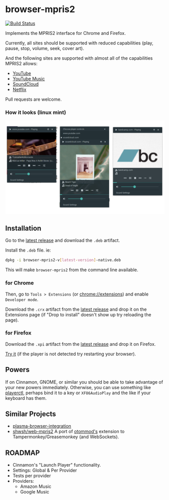 # browser-mpris2
[![Build Status](https://travis-ci.org/Lt-Mayonesa/browser-mpris2.svg?branch=master)](https://travis-ci.org/Lt-Mayonesa/browser-mpris2)

Implements the MPRIS2 interface for Chrome and Firefox.

Currently, all sites should be supported with reduced capabilities (play, pause, stop, volume, seek, cover art).

And the following sites are supported with almost all of the capabilities MPRIS2 allows:
* [YouTube](https://lt-mayonesa.github.io/browser-mpris2/manual/youtube.html)
* [YouTube Music](https://lt-mayonesa.github.io/browser-mpris2/manual/youtube-music.html)
* [SoundCloud](https://lt-mayonesa.github.io/browser-mpris2/manual/soundcloud.html)
* [Netflix](https://lt-mayonesa.github.io/browser-mpris2/manual/netflix.html)

Pull requests are welcome.

### How it looks (linux mint)
![players screenshot](https://raw.githubusercontent.com/Lt-Mayonesa/browser-mpris2/master/screenshot.png)

## Installation
Go to the [latest release](https://github.com/Lt-Mayonesa/browser-mpris2/releases/latest) and download the `.deb` artifact.

Install the `.deb` file. ie:
```bash
dpkg -i browser-mpris2-v[latest-version]-native.deb
```
This will make `browser-mpris2` from the command line available.

### for Chrome
Then, go to `Tools > Extensions` (or [chrome://extensions](chrome://extensions)) and enable `Developer mode`.

Download the `.crx` artifact from the [latest release](https://github.com/Lt-Mayonesa/browser-mpris2/releases/latest) and drop it on the Extensions page (if "Drop to install" doesn't show up try reloading the page).


### for Firefox

Download the `.xpi` artifact from the [latest release](https://github.com/Lt-Mayonesa/browser-mpris2/releases/latest) and drop it on Firefox.

[Try it](https://www.youtube.com/watch?v=QuoKNZjr8_U) (if the player is not detected try restarting your browser).


## Powers
If on Cinnamon, GNOME, or similar you should be able to take advantage of your new powers immediately. Otherwise, you can use something like [playerctl](https://github.com/acrisci/playerctl), perhaps bind it to a key or `XF86AudioPlay` and the like if your keyboard has them.

## Similar Projects
 - [plasma-browser-integration](https://github.com/KDE/plasma-browser-integration)
 - [shwsh/web-mpris2](https://github.com/shwsh/web-mpris2) A port of [otommod's](https://github.com/otommod/browser-mpris2) extension to Tampermonkey/Greasemonkey (and WebSockets).

## ROADMAP
 - Cinnamon's "Launch Player" functionality.
 - Settings: Global & Per Provider
 - Tests per provider
 - Providers:
    - Amazon Music
    - Google Music
